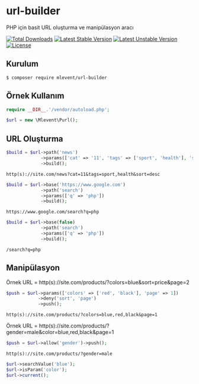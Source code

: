 # url-builder
PHP için basit URL oluşturma ve manipülasyon aracı

[![Total Downloads](https://poser.pugx.org/mlevent/url-builder/d/total.svg)](https://packagist.org/packages/mlevent/url-builder)
[![Latest Stable Version](https://poser.pugx.org/mlevent/url-builder/v/stable.svg)](https://packagist.org/packages/mlevent/url-builder)
[![Latest Unstable Version](https://poser.pugx.org/mlevent/url-builder/v/unstable.svg)](https://packagist.org/packages/mlevent/url-builder)
[![License](https://poser.pugx.org/mlevent/url-builder/license.svg)](https://packagist.org/packages/mlevent/url-builder)

## Kurulum

```
$ composer require mlevent/url-builder
```

## Örnek Kullanım

```php
require __DIR__.'/vendor/autoload.php';

$url = new \Mlevent\Purl();
```

## URL Oluşturma

```php
$build = $url->path('news')
             ->params(['cat' => '11', 'tags' => ['sport', 'health'], 'sort' => 'desc'])
             ->build();
```

```
http(s)://site.com/news?cat=11&tags=sport,health&sort=desc
```

```php
$build = $url->base('https://www.google.com')
             ->path('search')
             ->params(['q' => 'php'])
             ->build();
```

```
https://www.google.com/search?q=php
```

```php
$build = $url->base(false)
             ->path('search')
             ->params(['q' => 'php'])
             ->build();
```

```
/search?q=php
```

## Manipülasyon

Örnek URL = http(s)://site.com/products/?colors=blue&sort=price&page=2

```php
$push = $url->params(['colors' => ['red', 'black'], 'page' => 1])
            ->deny('sort', 'page')
            ->push();
```

```
http(s)://site.com/products/?colors=blue,red,black&page=1
```

Örnek URL = http(s)://site.com/products/?gender=male&color=blue,red,black&page=1

```php
$push = $url->allow('gender')->push();
```

```
http(s)://site.com/products/?gender=male
```

```php
$url->searchValue('blue');
$url->isParam('color');
$url->current();
```